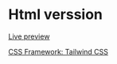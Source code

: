 <h1>Html verssion</h1>
<a href="https://test-repo-html.vercel.app/"> Live preview</h1>
<p>CSS Framework: <span class="font-medium">Tailwind CSS</span></p>

